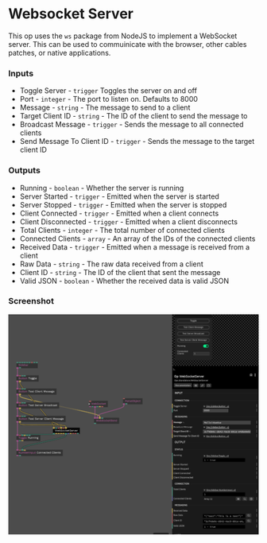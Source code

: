 # Websocket Server

This op uses the `ws` package from NodeJS to implement a WebSocket server. This can be used to commuinicate with the browser, other cables patches, or native applications.

### Inputs

* Toggle Server - `trigger` Toggles the server on and off
* Port - `integer` - The port to listen on. Defaults to 8000
* Message - `string` - The message to send to a client
* Target Client ID - `string` - The ID of the client to send the message to
* Broadcast Message - `trigger` - Sends the message to all connected clients
* Send Message To Client ID - `trigger` - Sends the message to the target client ID

### Outputs

* Running - `boolean` - Whether the server is running
* Server Started - `trigger` - Emitted when the server is started
* Server Stopped - `trigger` -  Emitted when the server is stopped
* Client Connected - `trigger` - Emitted when a client connects
* Client Disconnected - `trigger` - Emitted when a client disconnects
* Total Clients - `integer` - The total number of connected clients
* Connected Clients - `array` - An array of the IDs of the connected clients
* Received Data - `trigger` - Emitted when a message is received from a client
* Raw Data - `string` - The raw data received from a client
* Client ID - `string` - The ID of the client that sent the message
* Valid JSON - `boolean` - Whether the received data is valid JSON

### Screenshot

![websocket-server](../screenshots/websocket-server.png)